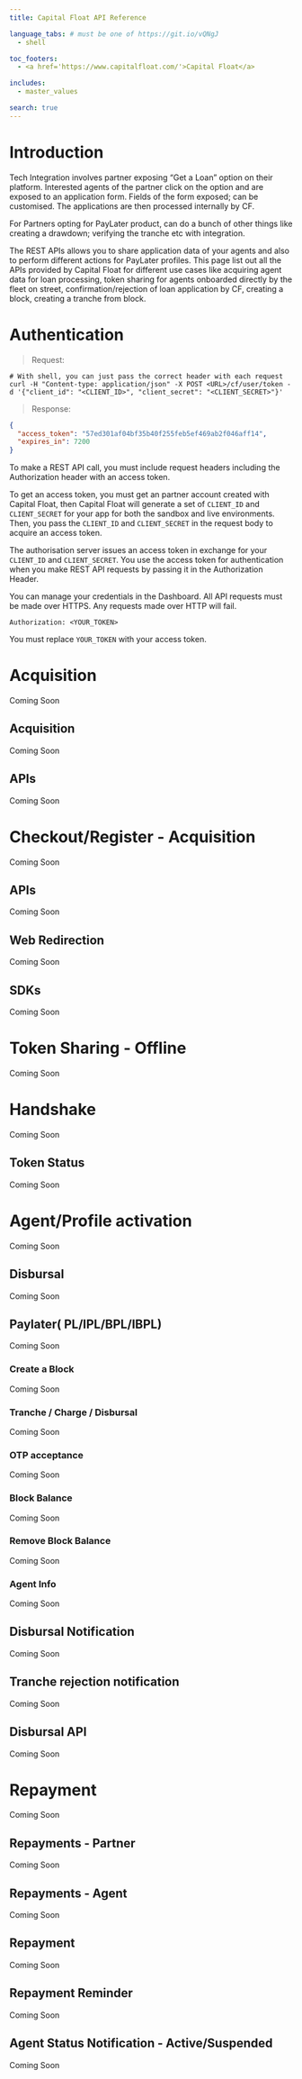 ```yaml
---
title: Capital Float API Reference

language_tabs: # must be one of https://git.io/vQNgJ
  - shell

toc_footers:
  - <a href='https://www.capitalfloat.com/'>Capital Float</a>

includes:
  - master_values

search: true
---
```


# Introduction

Tech Integration involves partner exposing “Get a Loan” option on their platform. Interested agents of the partner click on the option and are exposed to an application form. Fields of the form exposed; can be customised. The applications are then processed internally by CF.

For Partners opting for PayLater product, can do a bunch of other things like creating a drawdown; verifying the tranche etc with integration.

The REST APIs allows you to share application data of your agents and also to perform different actions for PayLater profiles. This page list out all the APIs provided by Capital Float for different use cases like acquiring agent data for loan processing, token sharing for agents onboarded directly by the fleet on street, confirmation/rejection of loan application by CF, creating a block, creating a tranche from block.

# Authentication

> Request:

```shell
# With shell, you can just pass the correct header with each request
curl -H "Content-type: application/json" -X POST <URL>/cf/user/token -d '{"client_id": "<CLIENT_ID>", "client_secret": "<CLIENT_SECRET>"}'
```

> Response:

```json
{
  "access_token": "57ed301af04bf35b40f255feb5ef469ab2f046aff14",
  "expires_in": 7200
}
```

To make a REST API call, you must include request headers including the Authorization header with an access token.

To get an access token, you must get an partner account created with Capital Float, then Capital Float will generate a set of `CLIENT_ID` and `CLIENT_SECRET` for your app for both the sandbox and live environments. Then, you pass the `CLIENT_ID` and `CLIENT_SECRET` in the request body to acquire an access token.

The authorisation server issues an access token in exchange for your `CLIENT_ID` and `CLIENT_SECRET`. You use the access token for authentication when you make REST API requests by passing it in the Authorization Header.

You can manage your credentials in the Dashboard. All API requests must be made over HTTPS. Any requests made over HTTP will fail.

`Authorization: <YOUR_TOKEN>`

<aside class="notice">
You must replace <code>YOUR_TOKEN</code> with your access token.
</aside>

# Acquisition

Coming Soon

## Acquisition

Coming Soon

## APIs

Coming Soon

# Checkout/Register - Acquisition

Coming Soon

## APIs

Coming Soon

## Web Redirection

Coming Soon

## SDKs

Coming Soon

# Token Sharing - Offline

Coming Soon

# Handshake

Coming Soon

## Token Status

Coming Soon

# Agent/Profile activation

Coming Soon

## Disbursal

Coming Soon

## Paylater( PL/IPL/BPL/IBPL)

Coming Soon

### Create a Block

Coming Soon

### Tranche / Charge / Disbursal

Coming Soon

### OTP acceptance

Coming Soon

### Block Balance

Coming Soon

### Remove Block Balance

Coming Soon

### Agent Info

Coming Soon

## Disbursal Notification

Coming Soon

## Tranche rejection notification

Coming Soon

## Disbursal API

Coming Soon

# Repayment

Coming Soon

## Repayments - Partner

Coming Soon

## Repayments - Agent

Coming Soon

## Repayment

Coming Soon

## Repayment Reminder

Coming Soon

## Agent Status Notification - Active/Suspended

Coming Soon
